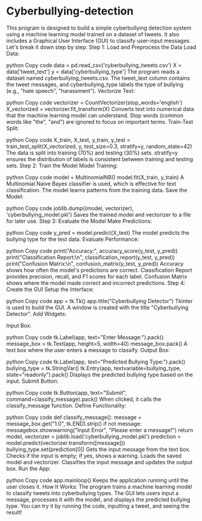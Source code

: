 # Cyberbullying-detection
This program is designed to build a simple cyberbullying detection system using a machine learning model trained on a dataset of tweets. It also includes a Graphical User Interface (GUI) to classify user-input messages. Let's break it down step by step:
Step 1: Load and Preprocess the Data
Load Data:

python
Copy code
data = pd.read_csv('cyberbullying_tweets.csv')
X = data['tweet_text']
y = data['cyberbullying_type']
The program reads a dataset named cyberbullying_tweets.csv.
The tweet_text column contains the tweet messages, and cyberbullying_type labels the type of bullying (e.g., "hate speech", "harassment").
Vectorize Text:

python
Copy code
vectorizer = CountVectorizer(stop_words='english')
X_vectorized = vectorizer.fit_transform(X)
Converts text into numerical data that the machine learning model can understand.
Stop words (common words like "the", "and") are ignored to focus on important terms.
Train-Test Split:

python
Copy code
X_train, X_test, y_train, y_test = train_test_split(X_vectorized, y, test_size=0.3, stratify=y, random_state=42)
The data is split into training (70%) and testing (30%) sets.
stratify=y ensures the distribution of labels is consistent between training and testing sets.
Step 2: Train the Model
Model Training:

python
Copy code
model = MultinomialNB()
model.fit(X_train, y_train)
A Multinomial Naive Bayes classifier is used, which is effective for text classification.
The model learns patterns from the training data.
Save the Model:

python
Copy code
joblib.dump((model, vectorizer), 'cyberbullying_model.pkl')
Saves the trained model and vectorizer to a file for later use.
Step 3: Evaluate the Model
Make Predictions:

python
Copy code
y_pred = model.predict(X_test)
The model predicts the bullying type for the test data.
Evaluate Performance:

python
Copy code
print("Accuracy:", accuracy_score(y_test, y_pred))
print("Classification Report:\n", classification_report(y_test, y_pred))
print("Confusion Matrix:\n", confusion_matrix(y_test, y_pred))
Accuracy shows how often the model's predictions are correct.
Classification Report provides precision, recall, and F1 scores for each label.
Confusion Matrix shows where the model made correct and incorrect predictions.
Step 4: Create the GUI
Setup the Interface:

python
Copy code
app = tk.Tk()
app.title("Cyberbullying Detector")
Tkinter is used to build the GUI.
A window is created with the title "Cyberbullying Detector".
Add Widgets:

Input Box:

python
Copy code
tk.Label(app, text="Enter Message:").pack()
message_box = tk.Text(app, height=5, width=40)
message_box.pack()
A text box where the user enters a message to classify.
Output Box:

python
Copy code
tk.Label(app, text="Predicted Bullying Type:").pack()
bullying_type = tk.StringVar()
tk.Entry(app, textvariable=bullying_type, state="readonly").pack()
Displays the predicted bullying type based on the input.
Submit Button:

python
Copy code
tk.Button(app, text="Submit", command=classify_message).pack()
When clicked, it calls the classify_message function.
Define Functionality:

python
Copy code
def classify_message():
    message = message_box.get("1.0", tk.END).strip()
    if not message:
        messagebox.showwarning("Input Error", "Please enter a message!")
        return
    model, vectorizer = joblib.load('cyberbullying_model.pkl')
    prediction = model.predict(vectorizer.transform([message]))
    bullying_type.set(prediction[0])
Gets the input message from the text box.
Checks if the input is empty; if yes, shows a warning.
Loads the saved model and vectorizer.
Classifies the input message and updates the output box.
Run the App:

python
Copy code
app.mainloop()
Keeps the application running until the user closes it.
How It Works:
The program trains a machine learning model to classify tweets into cyberbullying types.
The GUI lets users input a message, processes it with the model, and displays the predicted bullying type.
You can try it by running the code, inputting a tweet, and seeing the result!
